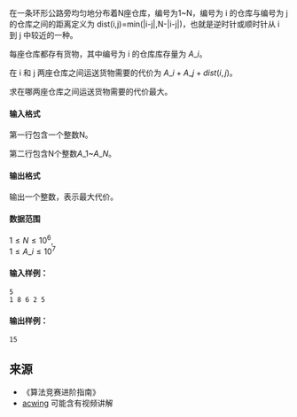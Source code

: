 在一条环形公路旁均匀地分布着N座仓库，编号为1~N，编号为 i 的仓库与编号为 j 的仓库之间的距离定义为 dist(i,j)=min⁡(|i-j|,N-|i-j|)，也就是逆时针或顺时针从 i 到 j 中较近的一种。

每座仓库都存有货物，其中编号为 i 的仓库库存量为 $A\_i$。

在 i 和 j 两座仓库之间运送货物需要的代价为 $A\_i+A\_j+dist(i,j)$。

求在哪两座仓库之间运送货物需要的代价最大。

#### 输入格式

第一行包含一个整数N。

第二行包含N个整数$A\_1$~$A\_N$。

#### 输出格式

输出一个整数，表示最大代价。

#### 数据范围

$1 \le N \le 10^6$,  
$1 \le A\_i \le 10^7$

#### 输入样例：

```
5
1 8 6 2 5
```

#### 输出样例：

```
15
```

## 来源 
- 《算法竞赛进阶指南》
- [acwing](https://www.acwing.com/problem/content/291/) 可能含有视频讲解